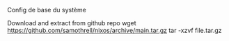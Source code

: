 Config de base du système

Download and extract from github repo
wget https://github.com/samothrell/nixos/archive/main.tar.gz
tar -xzvf file.tar.gz
